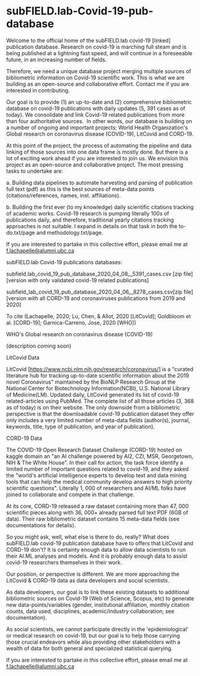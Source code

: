 # subFIELD.lab-Covid-19-pub-database

Welcome to the official home of the subFIELD.lab covid-19 [linked] publication database. Research on covid-19 is marching full steam and is being published at a lightning fast speed, and will continue in a foreseeable future, in an increasing number of fields.

Therefore, we need a unique database project merging multiple sources of bibliometric information on Covid-19 scientific work. This is what we are building as an open-source and collaborative effort. Contact me if you are interested in contributing. 

Our goal is to provide (1) an up-to-date and (2) comprehensive bibliometric database on covid-19 publications with daily updates (5, 391 cases as of today). We consolidate and link Covid-19 related publications from more than four authoritative sources.  In other words, our database is building on a number of ongoing and important projects; World Health Organization's Global research on coronavirus disease (COVID-19), LitCovid and CORD-19.

At this point of the project, the process of automating the pipeline and data linking of those sources into one data frame is mostly done. But there is a lot of exciting work ahead if you are interested to join us. We envision this project as an open-source and collaborative project. The most pressing tasks to undertake are:

a. Building data pipelines to automate harvesting and parsing of publication full text (pdf) as this is the best sources of meta-data points (citations/references, names, inst. affiliations).

b. Building the first ever (to my knowledge) daily scientific citations tracking of academic works. Covid-19 research is pumping literally 100s of publications daily, and therefore, traditional yearly citations tracking approaches is not suitable. I expand in details on that task in both the to-do.txt/page and methodology.txt/page.

If you are interested to partake in this collective effort, please email me at f.lachapelle@alumni.ubc.ca

subFIELD.lab Covid-19 publications databases:

subfield.lab_covid_19_pub_database_2020_04_08__5391_cases.csv [zip file] [version with only validated covid-19 related publications]

subfield_lab_covid_19_pub_database_2020_04_06__8278_cases.csv[zip file] [version with all CORD-19 and coronaviruses publications from 2019 and 2020]

To cite (Lachapelle, 2020; Lu, Chen, & Allot, 2020 [LitCovid]; Goldbloom et al. [CORD-19]; Garnica-Carreno, Jose, 2020 [WHO])

WHO's Global research on coronavirus disease (COVID-19)

(description coming soon)

LitCovid Data

LitCovid [https://www.ncbi.nlm.nih.gov/research/coronavirus/] is a "curated literature hub for tracking up-to-date scientific information about the 2019 novel Coronavirus" maintained by the BioNLP Research Group at the National Center for Biotechnology Information(NCBI), U.S. National Library of Medicine(LM). Updated daily, LitCovid generated its list of covid-19 related-articles using PubMed. The complete list of all those articles (3, 368 as of today) is on their website. The only downside from a bibliometric perspective is that the downloadable covid-19 publication dataset they offer only includes a very limited number of meta-data fields (author(s), journal, keywords, title, type of publication, and year of publication).

CORD-19 Data

The COVID-19 Open Research Dataset Challenge (CORD-19) hosted on kaggle domain an "an AI challenge powered by AI2, CZI, MSR, Georgetown, NIH & The White House". In their call for action, the task force identify a limited number of important questions related to covid-19, and they asked the "world's artificial intelligence experts to develop text and data mining tools that can help the medical community develop answers to high priority scientific questions". Literally 1, 000 of researchers and AI/ML folks have joined to collaborate and compete in that challenge.

At its core, CORD-19 released a raw dataset containing more than 47, 000 scientific pieces along with 36, 000+ already parsed full text PDF (6GB of data). Their raw bibliometric dataset contains 15 meta-data fields (see documentations for details).

So you might ask, well, what else is there to do, really? What does subFIELD.lab covid-19 publication database have to offers that LitCovid and CORD-19 don't? It is certainty enough data to allow data scientists to run their AI.ML analyses and models. And it is probably enough data to assist covid-19 researchers themselves in their work.

Our position, or perspective is different. We are more approaching the LitCovid & CORD-19 data as data developers and social scientists.

As data developers, our goal is to link these existing datasets to additional bibliometric sources on Covid-19 (Web of Science, Scopus, etc) to generate new data-points/variables (gender, institutional affiliation, monthly citation counts, data used, disciplines, academic/industry collaboration; see documentation).

As social scientists, we cannot participate directly in the 'epidemiological' or medical research on covid-19, but our goal is to help those carrying those crucial endeavors while also providing other stakeholders with a wealth of data for both general and specialized statistical querying.

If you are interested to partake in this collective effort, please email me at f.lachapelle@alumni.ubc.ca
